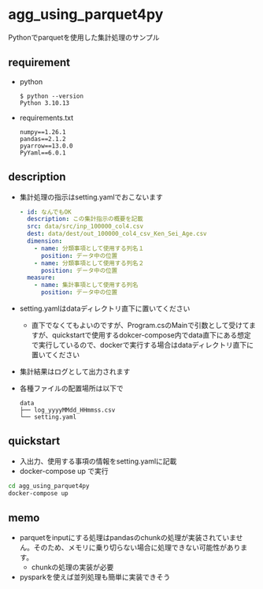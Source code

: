 # agg_using_parquet4py

Pythonでparquetを使用した集計処理のサンプル

## requirement

- python

  ``` shell
  $ python --version
  Python 3.10.13
  ```

- requirements.txt
  
  ``` shell
  numpy==1.26.1
  pandas==2.1.2
  pyarrow==13.0.0
  PyYaml==6.0.1
  ```

## description

- 集計処理の指示はsetting.yamlでおこないます

    ``` yaml
    - id: なんでもOK
      description: この集計指示の概要を記載
      src: data/src/inp_100000_col4.csv
      dest: data/dest/out_100000_col4_csv_Ken_Sei_Age.csv
      dimension:
        - name: 分類事項として使用する列名１
          position: データ中の位置
        - name: 分類事項として使用する列名２
          position: データ中の位置
      measure:
        - name: 集計事項として使用する列名
          position: データ中の位置
    ```

- setting.yamlはdataディレクトリ直下に置いてください
  - 直下でなくてもよいのですが、Program.csのMainで引数として受けてますが、quickstartで使用するdokcer-compose内でdata直下にある想定で実行しているので、dockerで実行する場合はdataディレクトリ直下に置いてください
- 集計結果はログとして出力されます
- 各種ファイルの配置場所は以下で

  ``` shell
  data
  ├── log_yyyyMMdd_HHmmss.csv
  └── setting.yaml
  ```

## quickstart

- 入出力、使用する事項の情報をsetting.yamlに記載
- docker-compose up で実行

``` sh
cd agg_using_parquet4py
docker-compose up 
```

## memo

- parquetをinputにする処理はpandasのchunkの処理が実装されていません。そのため、メモリに乗り切らない場合に処理できない可能性があります。
  - chunkの処理の実装が必要
- pysparkを使えば並列処理も簡単に実装できそう
